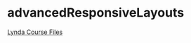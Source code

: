 # advancedResponsiveLayouts


[Lynda Course Files](https://www.lynda.com/CSS-tutorials/What-Flexbox/383780/423282-4.html?srchtrk=index%3a33%0alinktypeid%3a2%0aq%3aflexbox%0apage%3a1%0as%3arelevance%0asa%3atrue%0aproducttypeid%3a2)